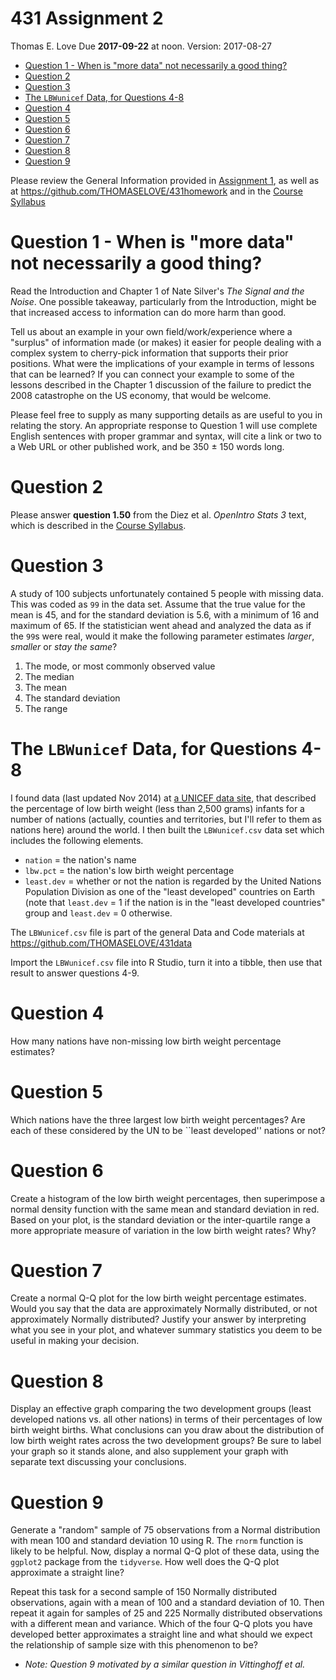 431 Assignment 2
================
Thomas E. Love
Due **2017-09-22** at noon. Version: 2017-08-27

-   [Question 1 - When is "more data" not necessarily a good thing?](#question-1---when-is-more-data-not-necessarily-a-good-thing)
-   [Question 2](#question-2)
-   [Question 3](#question-3)
-   [The `LBWunicef` Data, for Questions 4-8](#the-lbwunicef-data-for-questions-4-8)
-   [Question 4](#question-4)
-   [Question 5](#question-5)
-   [Question 6](#question-6)
-   [Question 7](#question-7)
-   [Question 8](#question-8)
-   [Question 9](#question-9)

Please review the General Information provided in [Assignment 1](https://github.com/THOMASELOVE/431homework/blob/master/431-2017_assignment-1.md), as well as at <https://github.com/THOMASELOVE/431homework> and in the [Course Syllabus](https://thomaselove.github.io/431syllabus/)

Question 1 - When is "more data" not necessarily a good thing?
==============================================================

Read the Introduction and Chapter 1 of Nate Silver's *The Signal and the Noise*. One possible takeaway, particularly from the Introduction, might be that increased access to information can do more harm than good.

Tell us about an example in your own field/work/experience where a "surplus" of information made (or makes) it easier for people dealing with a complex system to cherry-pick information that supports their prior positions. What were the implications of your example in terms of lessons that can be learned? If you can connect your example to some of the lessons described in the Chapter 1 discussion of the failure to predict the 2008 catastrophe on the US economy, that would be welcome.

Please feel free to supply as many supporting details as are useful to you in relating the story. An appropriate response to Question 1 will use complete English sentences with proper grammar and syntax, will cite a link or two to a Web URL or other published work, and be 350 ± 150 words long.

Question 2
==========

Please answer **question 1.50** from the Diez et al. *OpenIntro Stats 3* text, which is described in the [Course Syllabus](https://thomaselove.github.io/431syllabus/).

Question 3
==========

A study of 100 subjects unfortunately contained 5 people with missing data. This was coded as `99` in the data set. Assume that the true value for the mean is 45, and for the standard deviation is 5.6, with a minimum of 16 and maximum of 65. If the statistician went ahead and analyzed the data as if the `99`s were real, would it make the following parameter estimates *larger*, *smaller* or *stay the same*?

1.  The mode, or most commonly observed value
2.  The median
3.  The mean
4.  The standard deviation
5.  The range

The `LBWunicef` Data, for Questions 4-8
=======================================

I found data (last updated Nov 2014) at [a UNICEF data site](http://data.unicef.org/nutrition/low-birthweight.html), that described the percentage of low birth weight (less than 2,500 grams) infants for a number of nations (actually, counties and territories, but I'll refer to them as nations here) around the world. I then built the `LBWunicef.csv` data set which includes the following elements.

-   `nation` = the nation's name
-   `lbw.pct` = the nation's low birth weight percentage
-   `least.dev` = whether or not the nation is regarded by the United Nations Population Division as one of the "least developed" countries on Earth (note that `least.dev` = 1 if the nation is in the "least developed countries" group and `least.dev` = 0 otherwise.

The `LBWunicef.csv` file is part of the general Data and Code materials at <https://github.com/THOMASELOVE/431data>

Import the `LBWunicef.csv` file into R Studio, turn it into a tibble, then use that result to answer questions 4-9.

Question 4
==========

How many nations have non-missing low birth weight percentage estimates?

Question 5
==========

Which nations have the three largest low birth weight percentages? Are each of these considered by the UN to be \`\`least developed'' nations or not?

Question 6
==========

Create a histogram of the low birth weight percentages, then superimpose a normal density function with the same mean and standard deviation in red. Based on your plot, is the standard deviation or the inter-quartile range a more appropriate measure of variation in the low birth weight rates? Why?

Question 7
==========

Create a normal Q-Q plot for the low birth weight percentage estimates. Would you say that the data are approximately Normally distributed, or not approximately Normally distributed? Justify your answer by interpreting what you see in your plot, and whatever summary statistics you deem to be useful in making your decision.

Question 8
==========

Display an effective graph comparing the two development groups (least developed nations vs. all other nations) in terms of their percentages of low birth weight births. What conclusions can you draw about the distribution of low birth weight rates across the two development groups? Be sure to label your graph so it stands alone, and also supplement your graph with separate text discussing your conclusions.

Question 9
==========

Generate a "random" sample of 75 observations from a Normal distribution with mean 100 and standard deviation 10 using R. The `rnorm` function is likely to be helpful. Now, display a normal Q-Q plot of these data, using the `ggplot2` package from the `tidyverse`. How well does the Q-Q plot approximate a straight line?

Repeat this task for a second sample of 150 Normally distributed observations, again with a mean of 100 and a standard deviation of 10. Then repeat it again for samples of 25 and 225 Normally distributed observations with a different mean and variance. Which of the four Q-Q plots you have developed better approximates a straight line and what should we expect the relationship of sample size with this phenomenon to be?

-   *Note: Question 9 motivated by a similar question in Vittinghoff et al.*
